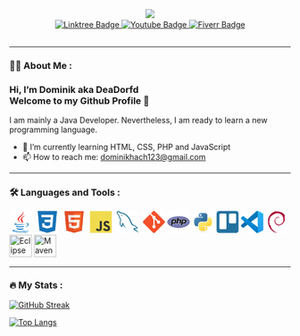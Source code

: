 <div id="header" align="center">
  <img src="https://media.giphy.com/media/qgQUggAC3Pfv687qPC/giphy.gif" width="200"/>
</div>
<div id="badges" align="center">
  <a href="https://linktr.ee/deadorfd">
    <img src="https://img.shields.io/badge/Linktree-green?style=for-the-badge&logo=Linktree&logoColor=white" alt="Linktree Badge"/>
  </a>
  <a href="https://www.youtube.com/channel/UChuAxz7F3dDPHl6cwbU8FeA">
    <img src="https://img.shields.io/badge/YouTube-red?style=for-the-badge&logo=youtube&logoColor=white" alt="Youtube Badge"/>
  </a>
  <a href="https://de.fiverr.com/deadorfdtm?up_rollout=true">
    <img src="https://img.shields.io/badge/fiverr-green?style=for-the-badge&logo=fiverr&logoColor=white" alt="Fiverr Badge"/>
  </a>
  <br>
  <img src="https://komarev.com/ghpvc/?username=DeaDorfd" alt=""/>
</div>

---

### :man_technologist: About Me :

<h3>Hi, I’m Dominik aka DeaDorfd<br>   Welcome to my Github Profile 👋</h3>

I am mainly a Java Developer. Nevertheless, I am ready to learn a new programming language.

- 🌱 I’m currently learning HTML, CSS, PHP and JavaScript
- 📫 How to reach me: dominikhach123@gmail.com

---

### :hammer_and_wrench: Languages and Tools :

<div>
  <img src="https://github.com/devicons/devicon/blob/master/icons/java/java-original.svg" title="Java" alt="Java" width="40" height="40"/>&nbsp;
  <img src="https://github.com/devicons/devicon/blob/master/icons/css3/css3-plain.svg"  title="CSS3" alt="CSS" width="40" height="40"/>&nbsp;
  <img src="https://github.com/devicons/devicon/blob/master/icons/html5/html5-original.svg" title="HTML5" alt="HTML" width="40" height="40"/>&nbsp;
  <img src="https://github.com/devicons/devicon/blob/master/icons/javascript/javascript-original.svg" title="JavaScript" alt="JavaScript" width="40" height="40"/>&nbsp;
  <img src="https://github.com/devicons/devicon/blob/master/icons/mysql/mysql-original.svg" title="MySQL"  alt="MySQL" width="40" height="40"/>&nbsp;
  <img src="https://github.com/devicons/devicon/blob/master/icons/git/git-original.svg" title="Git" **alt="Git" width="40" height="40"/>
  <img src="https://github.com/devicons/devicon/blob/master/icons/php/php-original.svg" title="php" **alt="php" width="40" height="40"/>
  <img src="https://github.com/devicons/devicon/blob/master/icons/python/python-original.svg" title="Python" **alt="Python" width="40" height="40"/>
  <img src="https://github.com/devicons/devicon/blob/master/icons/trello/trello-plain.svg" title="Trello" **alt="trello" width="40" height="40"/>
  <img src="https://github.com/devicons/devicon/blob/master/icons/vscode/vscode-original.svg" title="vscode" **alt="vscode" width="40" height="40"/>
  <img src="https://github.com/devicons/devicon/blob/master/icons/debian/debian-original.svg" title="Debian" **alt="Debian" width="40" height="40"/>
  <img src="https://github.com/get-icon/geticon/blob/master/icons/eclipse.svg" title="Eclipse" **alt="Eclipse" width="40" height="40"/>
  <img src="https://github.com/get-icon/geticon/blob/master/icons/maven.svg" title="Maven" **alt="Maven" width="40" height="40"/>
</div>

---

### :fire: My Stats :

[![GitHub Streak](http://github-readme-streak-stats.herokuapp.com?user=DeaDorfd&theme=dark&hide_border=true&border_radius=7.0&date_format=j%20M%5B%20Y%5D)](https://git.io/streak-stats)

[![Top Langs](https://github-readme-stats.vercel.app/api/top-langs/?username=DeaDorfd&layout=compact&theme=vision-friendly-dark&hide_border=true)](https://github.com/anuraghazra/github-readme-stats)


